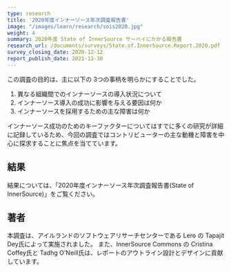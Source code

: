 ```yaml
---
type: research
title: '2020年度インナーソース年次調査報告書'
image: "/images/learn/research/sois2020.jpg"
weight: 4
summary: 2020年度 State of InnerSource サーベイにかかる報告書
research_url: /documents/surveys/State.of.InnerSource.Report.2020.pdf
survey_closing_date: 2020-12-12
report_publish_date: 2021-12-30
---
```


この調査の目的は、主に以下の 3つの事柄を明らかにすることでした。

1. 異なる組織間でのインナーソースの導入状況について
1. インナーソース導入の成功に影響を与える要因は何か
1. インナーソースを採用するための主な障害は何か

インナーソース成功のためのキーファクターについてはすでに多くの研究が詳細に記録しているため、今回の調査ではコントリビューターの主な動機と障害を中心に探求することに焦点を当てています。

## 結果

結果については、「2020年度インナーソース年次調査報告書(State of InnerSource)」をご覧ください。

## 著者

本調査は、アイルランドのソフトウェアリサーチセンターである Lero の Tapajit Dey氏によって実施されました。
また、InnerSource Commons の Cristina Coffey氏と Tadhg O'Neill氏は、レポートのアウトライン設計とデザインに貢献しています。
